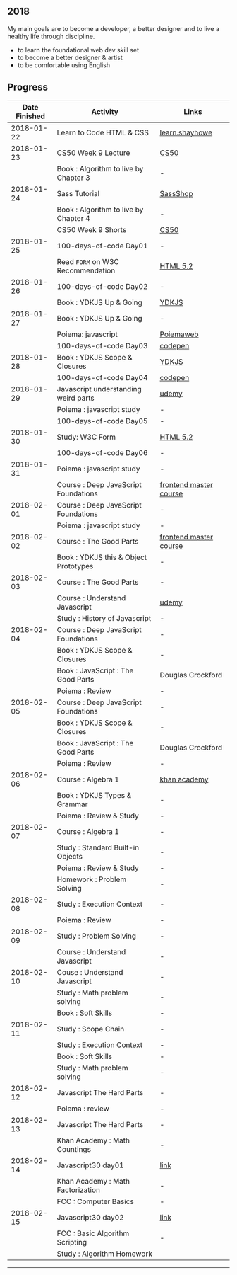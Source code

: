 ## 2018

My main goals are to become a developer, a better designer and to live a healthy life through discipline.

- to learn the foundational web dev skill set
- to become a better designer & artist
- to be comfortable using English


## Progress

| Date Finished | Activity                  | Links  |           
| ------------- | ------------------------- | ------ | 
| 2018-01-22 | Learn to Code HTML & CSS | [learn.shayhowe](http://learn.shayhowe.com/html-css/) |
| 2018-01-23 | CS50 Week 9 Lecture | [CS50](https://www.edx.org/course/introduction-computer-science-harvardx-cs50x) |
|            | Book : Algorithm to live by  Chapter 3 | - |
| 2018-01-24 | Sass Tutorial | [SassShop](http://www.sassshop.com/) |
|            | Book : Algorithm to live by  Chapter 4  | - |
|            | CS50 Week 9 Shorts | [CS50](https://www.edx.org/course/introduction-computer-science-harvardx-cs50x)  |
| 2018-01-25 | 100-days-of-code Day01| - |
|            |  Read `FORM` on W3C Recommendation |[HTML 5.2](https://www.w3.org/TR/html/) |
| 2018-01-26 |  100-days-of-code Day02| - |
|            |  Book : YDKJS Up & Going | [YDKJS](https://github.com/getify/You-Dont-Know-JS/) |
| 2018-01-27 |  Book : YDKJS Up & Going | - |
|            |  Poiema: javascript | [Poiemaweb](http://poiemaweb.com/)|
|            |  100-days-of-code Day03| [codepen](https://codepen.io/yogicat/full/oEvgaR)|
| 2018-01-28 |  Book : YDKJS Scope & Closures | [YDKJS](https://github.com/getify/You-Dont-Know-JS/) |
|            |  100-days-of-code Day04| [codepen](https://codepen.io/yogicat/full/yvBwvL/)|
| 2018-01-29 |  Javascript understanding weird parts | [udemy](https://www.udemy.com/understand-javascript/learn/v4/overview)|
|            |  Poiema : javascript study | - |
|            |  100-days-of-code Day05 | - |
| 2018-01-30 |  Study: W3C Form | [HTML 5.2](https://www.w3.org/TR/html/) |
|            |  100-days-of-code Day06 | - |
| 2018-01-31 |  Poiema : javascript study | - |
|            |  Course : Deep JavaScript Foundations | [frontend master course](https://frontendmasters.com/courses/javascript-foundations/) |
| 2018-02-01 |  Course : Deep JavaScript Foundations | - |
|            |  Poiema : javascript study | - |
| 2018-02-02 |  Course : The Good Parts  | [frontend master course](https://frontendmasters.com/)  |
|            |  Book : YDKJS this & Object Prototypes   | - |
| 2018-02-03 |  Course : The Good Parts | - |
|            |  Course : Understand Javascript | [udemy](https://www.udemy.com/understand-javascript)|
|            |  Study : History of Javascript | - |
| 2018-02-04 |  Course : Deep JavaScript Foundations | - |
|            |  Book : YDKJS Scope & Closures  | - |
|            |  Book : JavaScript : The Good Parts | Douglas Crockford |
|            |  Poiema : Review | - |
| 2018-02-05 |  Course : Deep JavaScript Foundations | - |
|            |  Book : YDKJS Scope & Closures  | - |
|            |  Book : JavaScript : The Good Parts | Douglas Crockford |
|            |  Poiema : Review | - |
| 2018-02-06 |  Course : Algebra 1 | [khan academy](https://www.khanacademy.org/math/algebra) |
|            |  Book : YDKJS Types & Grammar | - |
|            |  Poiema : Review & Study | - |
| 2018-02-07 |  Course : Algebra 1 | - |
|            |  Study : Standard Built-in Objects | - |
|            |  Poiema : Review & Study | - |
|            |  Homework : Problem Solving | - |
| 2018-02-08 |  Study : Execution Context | - |
|            |  Poiema : Review | - |
| 2018-02-09 |  Study : Problem Solving | - |
|            |  Course : Understand Javascript | - |
| 2018-02-10 |  Couse : Understand Javascript  | - |
|            |  Study : Math problem solving | - |
|            |  Book : Soft Skills | - |
| 2018-02-11 | Study : Scope Chain | - |
|            | Study : Execution Context | - |
|            | Book : Soft Skills | - |
|            | Study : Math problem solving | - |
| 2018-02-12 | Javascript The Hard Parts | - |
|            | Poiema : review | - |
| 2018-02-13 | Javascript The Hard Parts | - |
|            | Khan Academy : Math Countings | - |
| 2018-02-14 | Javascript30 day01 | [link](https://yogicat.github.io/javascript30/01-drumkit) |
|            | Khan Academy : Math Factorization | - |
|            | FCC : Computer Basics | - |
| 2018-02-15 | Javascript30 day02 | [link](https://yogicat.github.io/javascript30/02-clock) |
|            | FCC : Basic Algorithm Scripting | - |
|            | Study : Algorithm Homework |
---




